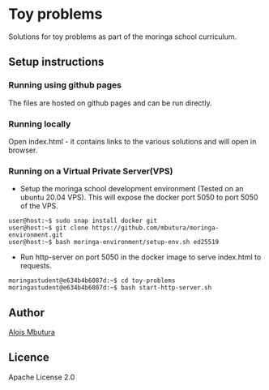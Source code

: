 # Toy problems

Solutions for toy problems as part of the moringa school curriculum.

## Setup instructions

### Running using github pages

The files are hosted on github pages and can be run directly.

### Running locally

Open index.html - it contains links to the various solutions and will open in browser.

### Running on a Virtual Private Server(VPS)

- Setup the moringa school development environment (Tested on an ubuntu 20.04 VPS). This will expose the docker port 5050 to port 5050 of the VPS.

```console
user@host:~$ sudo snap install docker git
user@host:~$ git clone https://github.com/mbutura/moringa-environment.git
user@host:~$ bash moringa-environment/setup-env.sh ed25519
```
- Run http-server on port 5050 in the docker image to serve index.html to requests.

```console
moringastudent@e634b4b6087d:~$ cd toy-problems
moringastudent@e634b4b6087d:~$ bash start-http-server.sh
```

## Author

[Alois Mbutura](mailto:alois.mbutura@student.moringaschool.com)

## Licence

Apache License 2.0